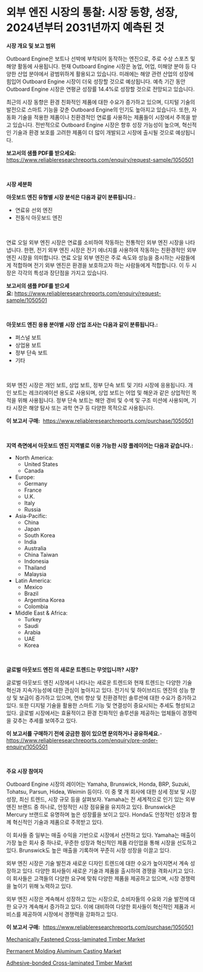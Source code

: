 <p><h1>외부 엔진 시장의 통찰: 시장 동향, 성장, 2024년부터 2031년까지 예측된 것</h1></p><p><strong>시장 개요 및 보고 범위</strong></p>
<p><p>Outboard Engine은 보트나 선박에 부착되어 동작하는 엔진으로, 주로 수상 스포츠 및 해양 활동에 사용됩니다. 현재 Outboard Engine 시장은 농업, 어업, 미해양 분야 등 다양한 산업 분야에서 광범위하게 활용되고 있습니다. 미래에는 해양 관련 산업의 성장에 힘입어 Outboard Engine 시장이 더욱 성장할 것으로 예상됩니다. 예측 기간 동안 Outboard Engine 시장은 연평균 성장률 14.4%로 성장할 것으로 전망되고 있습니다.</p><p>최근의 시장 동향은 환경 친화적인 제품에 대한 수요가 증가하고 있으며, 디지털 기술의 발전으로 스마트 기능을 갖춘 Outboard Engine의 인기도 높아지고 있습니다. 또한, 자동화 기술을 적용한 제품이나 친환경적인 연료를 사용하는 제품들이 시장에서 주목을 받고 있습니다. 전반적으로 Outboard Engine 시장은 향후 성장 가능성이 높으며, 혁신적인 기술과 환경 보호를 고려한 제품이 더 많이 개발되고 시장에 출시될 것으로 예상됩니다.</p></p>
<p><strong>보고서의 샘플 PDF를 받으세요:</strong> <a href="https://www.reliableresearchreports.com/enquiry/request-sample/1050501">https://www.reliableresearchreports.com/enquiry/request-sample/1050501</a></p>
<p>&nbsp;</p>
<p><strong>시장 세분화</strong></p>
<p><strong>아웃보드 엔진 유형별 시장 분석은 다음과 같이 분류됩니다.:</strong></p>
<p><ul><li>연료유 선외 엔진</li><li>전동식 아웃보드 엔진</li></ul></p>
<p>&nbsp;</p>
<p><p>연료 오일 외부 엔진 시장은 연료를 소비하여 작동하는 전통적인 외부 엔진 시장을 나타냅니다. 한편, 전기 외부 엔진 시장은 전기 에너지를 사용하여 작동하는 친환경적인 외부 엔진 시장을 의미합니다. 연료 오일 외부 엔진은 주로 속도와 성능을 중시하는 사람들에게 적합하며 전기 외부 엔진은 환경을 보호하고자 하는 사람들에게 적합합니다. 이 두 시장은 각각의 특성과 장단점을 가지고 있습니다.</p></p>
<p><strong>보고서의 샘플 PDF를 받으세요:</strong>&nbsp;<a href="https://www.reliableresearchreports.com/enquiry/request-sample/1050501">https://www.reliableresearchreports.com/enquiry/request-sample/1050501</a></p>
<p>&nbsp;</p>
<p><strong> 아웃보드 엔진 응용 분야별 시장 산업 조사는 다음과 같이 분류됩니다.:</strong></p>
<p><ul><li>퍼스널 보트</li><li>상업용 보트</li><li>정부 단속 보트</li><li>기타</li></ul></p>
<p>&nbsp;</p>
<p><p>외부 엔진 시장은 개인 보트, 상업 보트, 정부 단속 보트 및 기타 시장에 응용됩니다. 개인 보트는 레크리에이션 용도로 사용되며, 상업 보트는 어업 및 해운과 같은 상업적인 목적을 위해 사용됩니다. 정부 단속 보트는 해안 경비 및 수색 및 구조 미션에 사용되며, 기타 시장은 해양 탐사 또는 과학 연구 등 다양한 목적으로 사용됩니다.</p></p>
<p><strong>이 보고서 구매:</strong>&nbsp; <a href="https://www.reliableresearchreports.com/purchase/1050501">https://www.reliableresearchreports.com/purchase/1050501</a></p>
<p>&nbsp;</p>
<p><strong>지역 측면에서 아웃보드 엔진 지역별로 이용 가능한 시장 플레이어는 다음과 같습니다.:</strong></p>
<p><ul>
    <li>
        North America:
        <ul>
            <li>United States</li>
            <li>Canada</li>
        </ul>
    </li>
    <li>
        Europe:
        <ul>
            <li>Germany</li>
            <li>France</li>
            <li>U.K.</li>
            <li>Italy</li>
            <li>Russia</li>
        </ul>
    </li>
    <li>
        Asia-Pacific:
        <ul>
            <li>China</li>
            <li>Japan</li>
            <li>South Korea</li>
            <li>India</li>
            <li>Australia</li>
            <li>China Taiwan</li>
            <li>Indonesia</li>
            <li>Thailand</li>
            <li>Malaysia</li>
        </ul>
    </li>
    <li>
        Latin America:
        <ul>
            <li>Mexico</li>
            <li>Brazil</li>
            <li>Argentina Korea</li>
            <li>Colombia</li>
        </ul>
    </li>
    <li>
        Middle East & Africa:
        <ul>
            <li>Turkey</li>
            <li>Saudi</li>
            <li>Arabia</li>
            <li>UAE</li>
            <li>Korea</li>
        </ul>
    </li>
    </ul></p>
<p>&nbsp;</p>
<p><strong>글로벌 아웃보드 엔진 의 새로운 트렌드는 무엇입니까? 시장?</strong></p>
<p><p>글로벌 아웃보드 엔진 시장에서 나타나는 새로운 트렌드와 현재 트렌드는 다양한 기술 혁신과 지속가능성에 대한 관심이 높아지고 있다. 전기식 및 하이브리드 엔진의 성능 향상 및 보급이 증가하고 있으며, 연비 향상 및 친환경적인 솔루션에 대한 수요가 증가하고 있다. 또한 디지털 기술을 활용한 스마트 기능 및 연결성이 중요시되는 추세도 형성되고 있다. 글로벌 시장에서는 효율적이고 환경 친화적인 솔루션을 제공하는 업체들이 경쟁력을 갖추는 추세를 보여주고 있다.</p></p>
<p><strong>이 보고서를 구매하기 전에 궁금한 점이 있으면 문의하거나 공유하세요.</strong>- <a href="https://www.reliableresearchreports.com/enquiry/pre-order-enquiry/1050501">https://www.reliableresearchreports.com/enquiry/pre-order-enquiry/1050501</a></p>
<p>&nbsp;</p>
<p><strong>주요 시장 참여자</strong></p>
<p><p>Outboard Engine 시장의 레이어는 Yamaha, Brunswick, Honda, BRP, Suzuki, Tohatsu, Parsun, Hidea, Weimin 등이다. 이 중 몇 개 회사에 대한 상세 정보 및 시장 성장, 최신 트렌드, 시장 규모 등을 살펴보자. Yamaha는 전 세계적으로 인기 있는 외부 엔진 브랜드 중 하나로, 안정적인 시장 점유율을 유지하고 있다. Brunswick은 Mercury 브랜드로 유명하며 높은 성장률을 보이고 있다. Honda도 안정적인 성장과 함께 혁신적인 기술과 제품으로 주목받고 있다.</p><p>이 회사들 중 일부는 매출 수익을 기반으로 시장에서 선전하고 있다. Yamaha는 매출이 가장 높은 회사 중 하나로, 꾸준한 성장과 혁신적인 제품 라인업을 통해 시장을 선도하고 있다. Brunswick도 높은 매출을 기록하며 꾸준히 시장 성장을 이끌고 있다.</p><p>외부 엔진 시장은 기술 발전과 새로운 디자인 트렌드에 대한 수요가 높아지면서 계속 성장하고 있다. 다양한 회사들이 새로운 기술과 제품을 출시하여 경쟁을 격화시키고 있다. 이 회사들은 고객들의 다양한 요구에 맞춰 다양한 제품을 제공하고 있으며, 시장 경쟁력을 높이기 위해 노력하고 있다.</p><p>외부 엔진 시장은 계속해서 성장하고 있는 시장으로, 소비자들의 수요와 기술 발전에 대한 요구가 계속해서 증가하고 있다. 이에 대비하여 다양한 회사들이 혁신적인 제품과 서비스를 제공하여 시장에서 경쟁력을 강화하고 있다.</p></p>
<p><strong>이 보고서 구매:</strong>&nbsp;&nbsp;<a href="https://www.reliableresearchreports.com/purchase/1050501">https://www.reliableresearchreports.com/purchase/1050501</a></p>
<p><p><a href="https://github.com/redneck06/Market-Research-Report-List-2/blob/main/mechanically-fastened-cross-laminated-timber-market.md">Mechanically Fastened Cross-laminated Timber Market</a></p><p><a href="https://github.com/peachesmcdowel1/Market-Research-Report-List-1/blob/main/permanent-molding-aluminum-casting-market.md">Permanent Molding Aluminum Casting Market</a></p><p><a href="https://github.com/nicoletavirag/Market-Research-Report-List-2/blob/main/adhesive-bonded-cross-laminated-timber-market.md">Adhesive-bonded Cross-laminated Timber Market</a></p></p>
